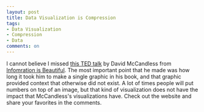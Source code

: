 ```yaml
---
layout: post
title: Data Visualization is Compression
tags:
- Data Visualization
- Compression
- Data
comments: on
---
```

I cannot believe I missed [this TED talk](http://www.ted.com/talks/david_mccandless_the_beauty_of_data_visualization) by David McCandless from [Infomration is Beautiful](http://www.informationisbeautiful.net). The most important point that he made was how long it took him to make a single graphic in his book, and that graphic provided context that otherwise did not exist. A lot of times people will put numbers on top of an image, but that kind of visualization does not have the impact that McCandless's visualizations have. Check out the website and share your favorites in the comments.
